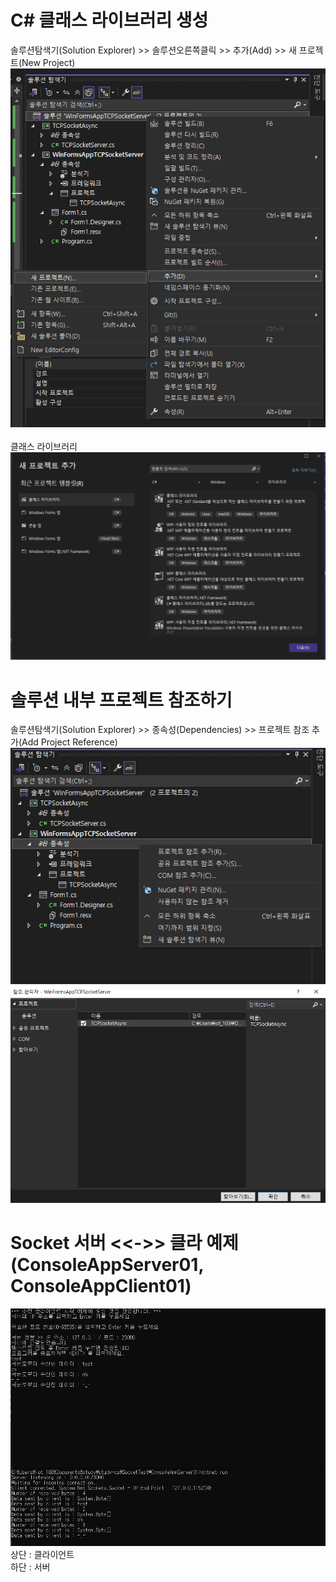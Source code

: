 # C# 클래스 라이브러리 생성
솔루션탐색기(Solution Explorer) >> 솔루션오른쪽클릭 >> 추가(Add) >> 새 프로젝트(New Project)
<br>
![화면이미지](imgs/screen02.png)
<br>
<br>
클래스 라이브러리
<br>
![화면이미지](imgs/screen03.png)
<br>

# 솔루션 내부 프로젝트 참조하기
솔루션탐색기(Solution Explorer) >> 종속성(Dependencies) >> 프로젝트 참조 추가(Add Project Reference)
<br>
![화면이미지](imgs/screen04.png)
<br>
![화면이미지](imgs/screen05.png)
<br>


# Socket 서버 <<->> 클라 예제 (ConsoleAppServer01, ConsoleAppClient01)
![화면이미지](imgs/screen01.png)
<br>
상단 : 클라이언트
<br>
하단 : 서버
<br>

